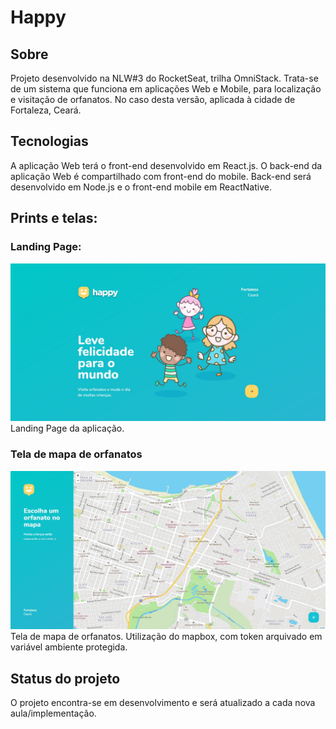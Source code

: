 # Happy
## Sobre
Projeto desenvolvido na NLW#3 do RocketSeat, trilha OmniStack. Trata-se de um sistema que funciona em aplicações Web e Mobile, para localização e visitação de orfanatos. No caso desta versão, aplicada à cidade de Fortaleza, Ceará.

## Tecnologias
A aplicação Web terá o front-end desenvolvido em React.js. O back-end da aplicação Web é compartilhado com front-end do mobile. Back-end será desenvolvido em Node.js e o front-end mobile em ReactNative.

## Prints e telas:
### Landing Page:
![Image of Landing Page](./src/images/prints/LP.jpg)
Landing Page da aplicação.

### Tela de mapa de orfanatos
![Image of Map Page](./src/images/prints/mapa.jpg)
Tela de mapa de orfanatos. Utilização do mapbox, com token arquivado em variável ambiente protegida.

## Status do projeto
O projeto encontra-se em desenvolvimento e será atualizado a cada nova aula/implementação.
